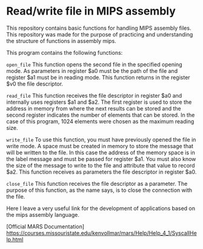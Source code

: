 # Read/write file in MIPS assembly

This repository contains basic functions for handling MIPS assembly files. This repository was made for the purpose of practicing and understanding the structure of functions in assembly mips.

This program contains the following functions:

``open_file`` This function opens the second file in the specified opening mode. As parameters in register $a0 must be the path of the file and register $a1 must be in reading mode. This function returns in the register $v0 the file descriptor.

``read_file`` This function receives the file descriptor in register $a0 and internally uses registers $a1 and $a2. The first register is used to store the address in memory from where the next results can be stored and the second register indicates the number of elements that can be stored. In the case of this program, 1024 elements were chosen as the maximum reading size.

``write_file`` To use this function, you must have previously opened the file in write mode. A space must be created in memory to store the message that will be written to the file. In this case the address of the memory space is in the label message and must be passed for register $a1. You must also know the size of the message to write to the file and attribute that value to record $a2. This function receives as parameters the file descriptor in register $a0.

``close_file`` This function receives the file descriptor as a parameter. The purpose of this function, as the name says, is to close the connection with the file.

Here I leave a very useful link for the development of applications based on the mips assembly language.

[Official MARS Documentation] https://courses.missouristate.edu/kenvollmar/mars/Help/Help_4_1/SyscallHelp.html
